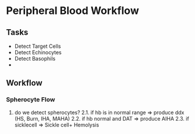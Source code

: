 # Peripheral Blood Workflow

## Tasks
- Detect Target Cells
- Detect Echinocytes
- Detect Basophils
-
## Workflow



### Spherocyte Flow
1. do we detect spherocytes?
2.1. if hb is in normal range => produce ddx (HS, Burn, IHA, MAHA)
2.2. if hb normal and DAT => produce AIHA
2.3. if sicklecell => Sickle cell+ Hemolysis

